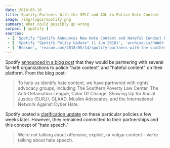 ```yaml
---
date: 2018-05-10
title: Spotify Partners With the SPLC and ADL to Police Hate Content
image: /img/logos/spotify.png
summary: What could possibly go wrong
corpos: [ spotify ]
sources:
 - [ 'Spotify "Spotify Announces New Hate Content and Hateful Conduct Public Policy" (10 May 2018)', 'archive.is/T2Ws0' ]
 - [ 'Spotify "Spotify Policy Update" (1 Jun 2018)', 'archive.is/hWW6r' ]
 - [ 'Reason', 'reason.com/2018/05/14/spotify-partners-with-the-southern-pover/' ]
---
```


Spotify [announced in a blog post](https://archive.is/T2Ws0) that they would be
partnering with several far-left organizations to police "hate content" and
"hateful content" on their platform. From the blog post:

> To help us identify hate content, we have partnered with rights advocacy
> groups, including The Southern Poverty Law Center, The Anti-Defamation
> League, Color Of Change, Showing Up for Racial Justice (SURJ), GLAAD, Muslim
> Advocates, and the International Network Against Cyber Hate.

Spotify posted a [clarification update](https://archive.is/hWW6r) on these
particular policies a few weeks later. However, they remained committed to
their partnerships and this concept of "hate speech."

> We’re not talking about offensive, explicit, or vulgar content – we’re
> talking about hate speech.
